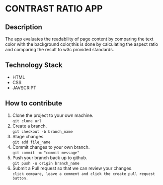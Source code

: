 # CONTRAST RATIO APP
## Description
The app evaluates the readability of page content by comparing the text color with the background color,this is done  by calculating the aspect ratio and comparing the result to w3c provided standards.
## Technology Stack
* HTML
* CSS
* JAVSCRIPT 
## How to contribute
1. Clone the project to your own machine.  
`git clone url`
2. Create a branch.  
 `git checkout -b branch_name`
3. Stage changes.  
`git add file_name` 
3. Commit changes to your own branch.  
`git commit -m "commit message"`
4. Push your branch back up to github.  
`git push -u origin branch_name` 
5. Submit a Pull request so that we can review your changes.  
`click compare, leave a comment and click the create pull request button.` 
 

